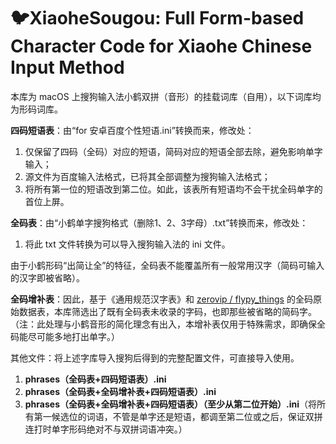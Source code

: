 # 🐦XiaoheSougou: Full Form-based Character Code for Xiaohe Chinese Input Method

本库为 macOS 上搜狗输入法小鹤双拼（音形）的挂载词库（自用），以下词库均为形码词库。

**四码短语表**：由“for 安卓百度个性短语.ini”转换而来，修改处：

1. 仅保留了四码（全码）对应的短语，简码对应的短语全部去除，避免影响单字输入；
2. 源文件为百度输入法格式，已将其全部调整为搜狗输入法格式；
3. 将所有第一位的短语改到第二位。如此，该表所有短语均不会干扰全码单字的首位上屏。

**全码表**：由“小鹤单字搜狗格式（删除1、2、3字母）.txt”转换而来，修改处：

1. 将此 txt 文件转换为可以导入搜狗输入法的 ini 文件。

由于小鹤形码“出简让全”的特征，全码表不能覆盖所有一般常用汉字（简码可输入的汉字即被省略）。

**全码增补表**：因此，基于《通用规范汉字表》和 [zerovip / flypy_things](https://github.com/zerovip/flypy_things/blob/main/flypy_n.json) 的全码原始数据表，本库筛选出了既有全码表未收录的字码，也即那些被省略的简码字。（注：此处理与小鹤音形的简化理念有出入，本增补表仅用于特殊需求，即确保全码能尽可能多地打出单字。）

其他文件：将上述字库导入搜狗后得到的完整配置文件，可直接导入使用。

1. **phrases（全码表+四码短语表）.ini**
2. **phrases（全码表+全码增补表+四码短语表）.ini**
3. **phrases（全码表+全码增补表+四码短语表）（至少从第二位开始）.ini**（将所有第一候选位的词语，不管是单字还是短语，都调至第二位或之后，保证双拼连打时单字形码绝对不与双拼词语冲突。）

